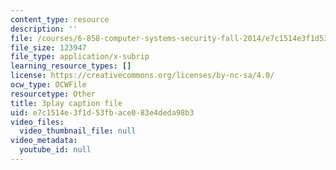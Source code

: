```yaml
---
content_type: resource
description: ''
file: /courses/6-858-computer-systems-security-fall-2014/e7c1514e3f1d53fbace083e4deda98b3_8PdnOZI7H5E.vtt
file_size: 123947
file_type: application/x-subrip
learning_resource_types: []
license: https://creativecommons.org/licenses/by-nc-sa/4.0/
ocw_type: OCWFile
resourcetype: Other
title: 3play caption file
uid: e7c1514e-3f1d-53fb-ace0-83e4deda98b3
video_files:
  video_thumbnail_file: null
video_metadata:
  youtube_id: null
---
```

